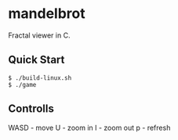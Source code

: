 # mandelbrot
Fractal viewer in C.
## Quick Start

```console
$ ./build-linux.sh
$ ./game
```

## Controlls
WASD - move
U    - zoom in
I    - zoom out
p    - refresh
